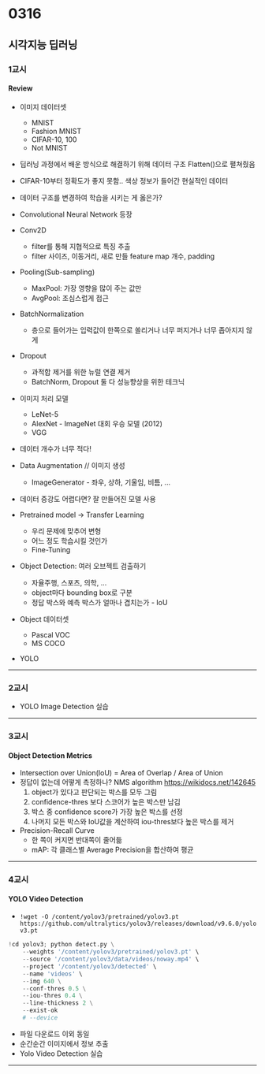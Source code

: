 # 0316

## 시각지능 딥러닝
### 1교시
#### Review
- 이미지 데이터셋
    - MNIST
    - Fashion MNIST
    - CIFAR-10, 100
    - Not MNIST
- 딥러닝 과정에서 배운 방식으로 해결하기 위해 데이터 구조 Flatten()으로 펼쳐줬음
- CIFAR-10부터 정확도가 좋지 못함.. 색상 정보가 들어간 현실적인 데이터
- 데이터 구조를 변경하여 학습을 시키는 게 옳은가?
- Convolutional Neural Network 등장
- Conv2D
    - filter를 통해 지협적으로 특징 추출
    - filter 사이즈, 이동거리, 새로 만들 feature map 개수, padding
- Pooling(Sub-sampling)
    - MaxPool: 가장 영향을 많이 주는 값만
    - AvgPool: 조심스럽게 접근
- BatchNormalization
    - 층으로 들어가는 입력값이 한쪽으로 쏠리거나 너무 퍼지거나 너무 좁아지지 않게
- Dropout
    - 과적합 제거를 위한 뉴럴 연결 제거
    - BatchNorm, Dropout 둘 다 성능향상을 위한 테크닉
- 이미지 처리 모델
    - LeNet-5
    - AlexNet - ImageNet 대회 우승 모델 (2012)
    - VGG
- 데이터 개수가 너무 적다! 
- Data Augmentation // 이미지 생성
    - ImageGenerator - 좌우, 상하, 기울임, 비틈, ...
- 데이터 증강도 어렵다면? 잘 만들어진 모델 사용
- Pretrained model -> Transfer Learning
    - 우리 문제에 맞추어 변형
    - 어느 정도 학습시킬 것인가
    - Fine-Tuning
    
- Object Detection: 여러 오브젝트 검출하기
    - 자율주행, 스포츠, 의학, ...
    - object마다 bounding box로 구분
    - 정답 박스와 예측 박스가 얼마나 겹치는가 - IoU

- Object 데이터셋
    - Pascal VOC
    - MS COCO
- YOLO
---
### 2교시
- YOLO Image Detection 실습
---
### 3교시
#### Object Detection Metrics
- Intersection over Union(IoU) = Area of Overlap / Area of Union
- 정답이 없는데 어떻게 측정하나? NMS algorithm https://wikidocs.net/142645
    1. object가 있다고 판단되는 박스를 모두 그림
    2. confidence-thres 보다 스코어가 높은 박스만 남김
    3. 박스 중 confidence score가 가장 높은 박스를 선정
    4. 나머지 모든 박스와 IoU값을 계산하여 iou-thres보다 높은 박스를 제거
- Precision-Recall Curve
    - 한 쪽이 커지면 반대쪽이 줄어듦
    - mAP: 각 클래스별 Average Precision을 합산하여 평균
---
### 4교시
#### YOLO Video Detection 
- ``!wget -O /content/yolov3/pretrained/yolov3.pt https://github.com/ultralytics/yolov3/releases/download/v9.6.0/yolov3.pt``
```python
!cd yolov3; python detect.py \
    --weights '/content/yolov3/pretrained/yolov3.pt' \
    --source '/content/yolov3/data/videos/noway.mp4' \
    --project '/content/yolov3/detected' \
    --name 'videos' \
    --img 640 \
    --conf-thres 0.5 \
    --iou-thres 0.4 \
    --line-thickness 2 \
    --exist-ok
    # --device
```
- 파일 다운로드 이외 동일
- 순간순간 이미지에서 정보 추출
- Yolo Video Detection 실습
---